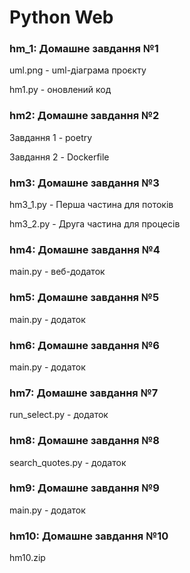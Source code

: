 # Python Web

### hm_1: Домашне завдання №1 

uml.png - uml-діаграма проєкту

hm1.py - оновлений код


### hm2: Домашне завдання №2 

Завдання 1 - poetry

Завдання 2 - Dockerfile


### hm3: Домашне завдання №3

hm3_1.py - Перша частина для потоків

hm3_2.py - Друга частина для процесів


### hm4: Домашне завдання №4

main.py - веб-додаток


### hm5: Домашне завдання №5

main.py - додаток


### hm6: Домашне завдання №6

main.py - додаток


### hm7: Домашне завдання №7

run_select.py - додаток


### hm8: Домашне завдання №8

search_quotes.py - додаток


### hm9: Домашне завдання №9

main.py - додаток


### hm10: Домашне завдання №10

hm10.zip 
